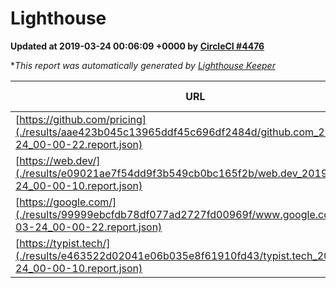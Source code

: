 
# Lighthouse

**Updated at 2019-03-24 00:06:09 +0000 by [CircleCI #4476](https://circleci.com/gh/ItinerisLtd/lighthouse-keeper-example/4476)**

**This report was automatically generated by [Lighthouse Keeper](https://github.com/itinerisltd/lighthouse-keeper)*

| URL | Performance | Accessibility | Best Practices | SEO | PWA | Updated At |
| --- | --- | --- | --- | --- | --- | --- |
| [https://github.com/pricing](./results/aae423b045c13965ddf45c696df2484d/github.com_2019-03-24_00-00-22.report.json) | 0.59 | 0.89 | 0.93 | 0.9 | 0.58 | 2019-03-24T00:00:22.328Z |
| [https://web.dev/](./results/e09021ae7f54dd9f3b549cb0bc165f2b/web.dev_2019-03-24_00-00-10.report.json) | 0.97 | 0.93 | 0.93 | 0.96 | 1 | 2019-03-24T00:00:10.399Z |
| [https://google.com/](./results/99999ebcfdb78df077ad2727fd00969f/www.google.com_2019-03-24_00-00-22.report.json) | 0.93 | 0.71 | 0.93 | 0.82 | 0.58 | 2019-03-24T00:00:22.346Z |
| [https://typist.tech/](./results/e463522d02041e06b035e8f61910fd43/typist.tech_2019-03-24_00-00-10.report.json) | 1 |  |  |  |  | 2019-03-24T00:00:10.170Z |
